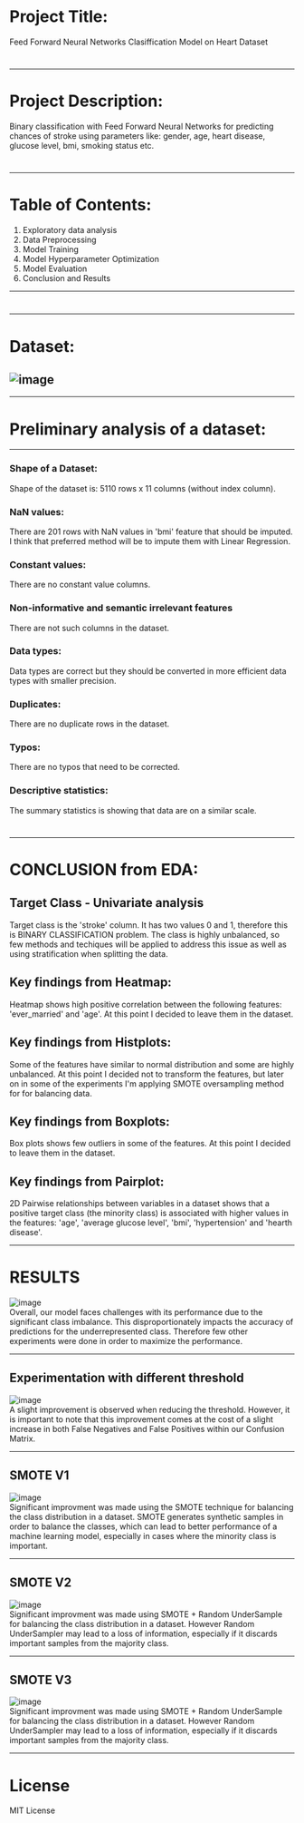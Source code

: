 # Project Title:
Feed Forward Neural Networks Clasiffication Model on Heart Dataset
#
---
# Project Description:
Binary classification with Feed Forward Neural Networks for predicting chances of stroke using parameters like: gender, age, heart disease, glucose level, bmi, smoking status etc. 
#
---
# Table of Contents:

  1. Exploratory data analysis
  2. Data Preprocessing 
  3. Model Training
  4. Model Hyperparameter Optimization
  5. Model Evaluation
  6. Conclusion and Results
---
#

---
# Dataset:
![image](https://github.com/VesnaPop-Dimitrijoska/FFNN_Clasiffication_Model_HeartData/assets/144008804/2232c394-ef02-4753-a194-54e7a19a28b4)
---

---
# Preliminary analysis of a dataset:
---
### Shape of a Dataset:     
Shape of the dataset is: 5110 rows x 11 columns (without index column).

### NaN values:  
There are 201 rows with NaN values in 'bmi' feature that should be imputed. I think that preferred method will be to impute them with Linear Regression. 

### Constant values:  
There are no constant value columns.  

### Non-informative and semantic irrelevant features
There are not such columns in the dataset. 

### Data types:  
Data types are correct but they should be converted in more efficient data types with smaller precision.  

### Duplicates:  
There are no duplicate rows in the dataset.

### Typos:       
There are no typos that need to be corrected.

### Descriptive statistics:
The summary statistics is showing that data are on a similar scale. 

#
---
# CONCLUSION from EDA:
## 

## Target Class - Univariate analysis
Target class is the 'stroke' column. It has two values 0 and 1, therefore this is BINARY CLASSIFICATION problem.
The class is highly unbalanced, so few methods and techiques will be applied to address this issue as well as using stratification when splitting the data.

## Key findings from Heatmap:
Heatmap shows high positive correlation between the following features: 'ever_married' and 'age'.
At this point I decided to leave them in the dataset.   

## Key findings from Histplots:  
Some of the features have similar to normal distribution and some are highly unbalanced. At this point I decided not to transform the features, but later on in some of the experiments I'm applying SMOTE oversampling method for for balancing data.

## Key findings from Boxplots:
Box plots shows few outliers in some of the features. At this point I decided to leave them in the dataset.

## Key findings from Pairplot:
2D Pairwise relationships between variables in a dataset shows that a positive target class (the minority class) is associated with higher values in the features: 'age', 'average glucose level', 'bmi', 'hypertension' and 'hearth disease'. 

---
# RESULTS

![image](https://github.com/VesnaPop-Dimitrijoska/FFNN_Clasiffication_Model_HeartData/assets/144008804/9bbc03dc-4e9d-4d37-93ce-792602ef4eb9)      
Overall, our model faces challenges with its performance due to the significant class imbalance. This disproportionately impacts the accuracy of predictions for the underrepresented class. Therefore few other experiments were done in order to maximize the performance.

---
## Experimentation with different threshold  
![image](https://github.com/VesnaPop-Dimitrijoska/FFNN_Clasiffication_Model_HeartData/assets/144008804/1d24e502-1cab-4d4e-9494-e6541322563a)     
A slight improvement is observed when reducing the threshold. However, it is important to note that this improvement comes at the cost of a slight increase in both False Negatives and False Positives within our Confusion Matrix.

---
## SMOTE V1
![image](https://github.com/VesnaPop-Dimitrijoska/FFNN_Clasiffication_Model_HeartData/assets/144008804/45742fd5-9741-421e-be38-d1dd44687399)      
Significant improvment was made using the SMOTE technique for  balancing the class distribution in a dataset. SMOTE generates synthetic samples in order to balance the classes, which can lead to better performance of a machine learning model, especially in cases where the minority class is important.

---
## SMOTE V2
![image](https://github.com/VesnaPop-Dimitrijoska/FFNN_Clasiffication_Model_HeartData/assets/144008804/f71333de-6102-472a-8da7-64c1dc9ac17e)     
Significant improvment was made using SMOTE + Random UnderSample for balancing the class distribution in a dataset. However Random UnderSampler may lead to a loss of information, especially if it discards important samples from the majority class.

---
## SMOTE V3
![image](https://github.com/VesnaPop-Dimitrijoska/FFNN_Clasiffication_Model_HeartData/assets/144008804/b34018fc-d099-4f20-b518-ebeb641f655b)     
Significant improvment was made using SMOTE + Random UnderSample for balancing the class distribution in a dataset. However Random UnderSampler may lead to a loss of information, especially if it discards important samples from the majority class.

---
#
# License
MIT License
#
